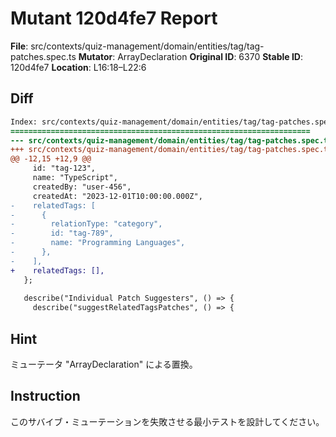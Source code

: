 # Mutant 120d4fe7 Report

**File**: src/contexts/quiz-management/domain/entities/tag/tag-patches.spec.ts
**Mutator**: ArrayDeclaration
**Original ID**: 6370
**Stable ID**: 120d4fe7
**Location**: L16:18–L22:6

## Diff

```diff
Index: src/contexts/quiz-management/domain/entities/tag/tag-patches.spec.ts
===================================================================
--- src/contexts/quiz-management/domain/entities/tag/tag-patches.spec.ts	original
+++ src/contexts/quiz-management/domain/entities/tag/tag-patches.spec.ts	mutated #6370
@@ -12,15 +12,9 @@
     id: "tag-123",
     name: "TypeScript",
     createdBy: "user-456",
     createdAt: "2023-12-01T10:00:00.000Z",
-    relatedTags: [
-      {
-        relationType: "category",
-        id: "tag-789",
-        name: "Programming Languages",
-      },
-    ],
+    relatedTags: [],
   };
 
   describe("Individual Patch Suggesters", () => {
     describe("suggestRelatedTagsPatches", () => {
```

## Hint

ミューテータ "ArrayDeclaration" による置換。

## Instruction

このサバイブ・ミューテーションを失敗させる最小テストを設計してください。
